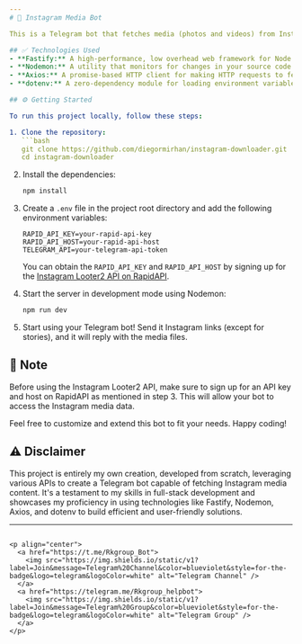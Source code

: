 ```yaml
---
# 💎 Instagram Media Bot

This is a Telegram bot that fetches media (photos and videos) from Instagram links and sends them to users. It's built using Fastify, Nodemon, Axios, and dotenv, making it a fast and efficient solution for handling Instagram links.

## ✅ Technologies Used
- **Fastify:** A high-performance, low overhead web framework for Node.js.
- **Nodemon:** A utility that monitors for changes in your source code and automatically restarts your server.
- **Axios:** A promise-based HTTP client for making HTTP requests to fetch Instagram media.
- **dotenv:** A zero-dependency module for loading environment variables from a `.env` file.

## ⚙️ Getting Started

To run this project locally, follow these steps:

1. Clone the repository:
   ```bash
   git clone https://github.com/diegormirhan/instagram-downloader.git
   cd instagram-downloader
   ```

2. Install the dependencies:
   ```bash
   npm install
   ```

3. Create a `.env` file in the project root directory and add the following environment variables:
   ```env
   RAPID_API_KEY=your-rapid-api-key
   RAPID_API_HOST=your-rapid-api-host
   TELEGRAM_API=your-telegram-api-token
   ```

   You can obtain the `RAPID_API_KEY` and `RAPID_API_HOST` by signing up for the [Instagram Looter2 API on RapidAPI](https://rapidapi.com/iq.faceok/api/instagram-looter2).

4. Start the server in development mode using Nodemon:
   ```bash
   npm run dev
   ```

5. Start using your Telegram bot! Send it Instagram links (except for stories), and it will reply with the media files.

## 📍 Note

Before using the Instagram Looter2 API, make sure to sign up for an API key and host on RapidAPI as mentioned in step 3. This will allow your bot to access the Instagram media data.

Feel free to customize and extend this bot to fit your needs. Happy coding!

## ⚠️ Disclaimer

This project is entirely my own creation, developed from scratch, leveraging various APIs to create a Telegram bot capable of fetching Instagram media content. It's a testament to my skills in full-stack development and showcases my proficiency in using technologies like Fastify, Nodemon, Axios, and dotenv to build efficient and user-friendly solutions.

---
```

<p align="center">
  <a href="https://t.me/Rkgroup_Bot">
    <img src="https://img.shields.io/static/v1?label=Join&message=Telegram%20Channel&color=blueviolet&style=for-the-badge&logo=telegram&logoColor=white" alt="Telegram Channel" />
  </a>
  <a href="https://telegram.me/Rkgroup_helpbot">
    <img src="https://img.shields.io/static/v1?label=Join&message=Telegram%20Group&color=blueviolet&style=for-the-badge&logo=telegram&logoColor=white" alt="Telegram Group" />
  </a>
</p>
